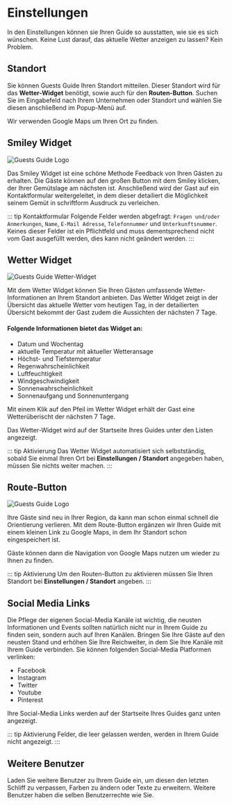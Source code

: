 # Einstellungen

In den Einstellungen können sie Ihren Guide so ausstatten, wie sie es sich wünschen. Keine Lust darauf, das aktuelle Wetter anzeigen zu lassen? Kein Problem.

## Standort

Sie können Guests Guide Ihren Standort mitteilen. Dieser Standort wird für das **Wetter-Widget** benötigt, sowie auch für den **Routen-Button**. Suchen Sie im Eingabefeld nach Ihrem Unternehmen oder Standort und wählen Sie diesen anschließend im Popup-Menü auf. 

Wir verwenden Google Maps um Ihren Ort zu finden.

## Smiley Widget

![Guests Guide Logo](https://img.guestsguide.com/1480xAUTO/media/1660479086_rZOTN4jZYGdWUC4GhEs0.jpg)

Das Smiley Widget ist eine schöne Methode Feedback von Ihren Gästen zu erhalten. Die Gäste können auf den großen Button mit dem Smiley klicken, der Ihrer Gemütslage am nächsten ist. Anschließend wird der Gast auf ein Kontaktformular weitergeleitet, in dem dieser detailiert die Möglichkeit seinem Gemüt in schriftform Ausdruck zu verleichen. 

::: tip Kontaktformular
Folgende Felder werden abgefragt: `Fragen und/oder Anmerkungen`, `Name`, `E-Mail Adresse`, `Telefonnummer` und `Unterkunftsnummer`. Keines dieser Felder ist ein Pflichtfeld und muss dementsprechend nicht vom Gast ausgefüllt werden, dies kann nicht geändert werden.
:::

## Wetter Widget

![Guests Guide Wetter-Widget](https://img.guestsguide.com/1480xAUTO/media/1660476322_c8KGTnwUHwAgzEC4G4Ia.jpg)

Mit dem Wetter Widget können Sie Ihren Gästen umfassende Wetter-Informationen an Ihrem Standort anbieten. Das Wetter Widget zeigt in der Übersicht das aktuelle Wetter vom heutigen Tag, in der detailierten Übersicht bekommt der Gast zudem die Aussichten der nächsten 7 Tage.

#### Folgende Informationen bietet das Widget an:

- Datum und Wochentag
- aktuelle Temperatur mit aktueller Wetteransage
- Höchst- und Tiefstemperatur
- Regenwahrscheinlichkeit
- Luftfeuchtigkeit
- Windgeschwindigkeit
- Sonnenwahrscheinlichkeit
- Sonnenaufgang und Sonnenuntergang

Mit einem Klik auf den Pfeil im Wetter Widget erhält der Gast eine Wetterüberischt der nächsten 7 Tage.

Das Wetter-Widget wird auf der Startseite Ihres Guides unter den Listen angezeigt.

::: tip Aktivierung
Das Wetter Widget automatisiert sich selbstständig, sobald Sie einmal Ihren Ort bei **Einstellungen / Standort** angegeben haben, müssen Sie nichts weiter machen.
:::

## Route-Button

<!-- TODO Eigenes Bild für den Route-Button -->
![Guests Guide Logo](https://img.guestsguide.com/1480xAUTO/media/1660476164_SpTwTfnjPBhlBXW7mBk5.jpg)

Ihre Gäste sind neu in Ihrer Region, da kann man schon einmal schnell die Orientierung verlieren. Mit dem Route-Button ergänzen wir Ihren Guide mit einem kleinen Link zu Google Maps, in dem Ihr Standort schon eingespeichert ist.

Gäste können dann die Navigation von Google Maps nutzen um wieder zu Ihnen zu finden.

::: tip Aktivierung
Um den Routen-Button zu aktivieren müssen Sie Ihren Standort bei **Einstellungen / Standort** angeben.
:::

## Social Media Links

<!-- TODO Eigenes Bild für den Route-Button -->

Die Pflege der eigenen Social-Media Kanäle ist wichtig, die neusten Informationen und Events sollten natürlich nicht nur in Ihrem Guide zu finden sein, sondern auch auf Ihren Kanälen. Bringen Sie Ihre Gäste auf den neusten Stand und erhöhen Sie Ihre Reichweiter, in dem Sie Ihre Kanäle mit Ihrem Guide verbinden. Sie können folgenden Social-Media Platformen verlinken:

- Facebook
- Instagram
- Twitter
- Youtube
- Pinterest

Ihre Social-Media Links werden auf der Startseite Ihres Guides ganz unten angezeigt.

::: tip Aktivierung
Felder, die leer gelassen werden, werden in Ihrem Guide nicht angezeigt.
:::

## Weitere Benutzer

Laden Sie weitere Benutzer zu Ihrem Guide ein, um diesen den letzten Schliff zu verpassen, Farben zu ändern oder Texte zu erweitern. Weitere Benutzer haben die selben Benutzerrechte wie Sie.
